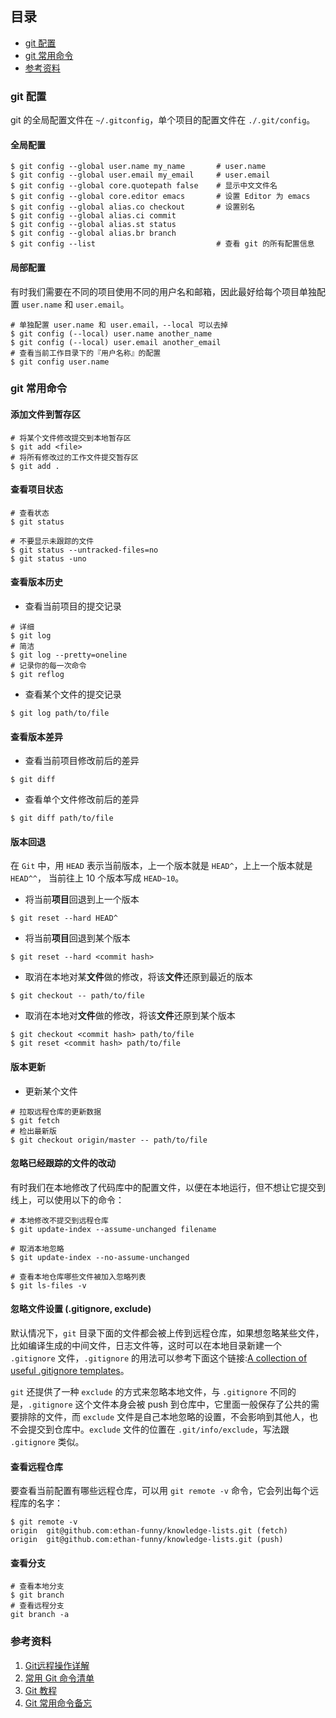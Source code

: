 ## 目录

<!-- MarkdownTOC -->

- [git 配置](#git-配置)
- [git 常用命令](#git-常用命令)
- [参考资料](#参考资料)

<!-- /MarkdownTOC -->


### git 配置

git 的全局配置文件在 `~/.gitconfig`，单个项目的配置文件在 `./.git/config`。

#### 全局配置

```shell
$ git config --global user.name my_name       # user.name
$ git config --global user.email my_email     # user.email
$ git config --global core.quotepath false    # 显示中文文件名
$ git config --global core.editor emacs       # 设置 Editor 为 emacs
$ git config --global alias.co checkout       # 设置别名
$ git config --global alias.ci commit
$ git config --global alias.st status
$ git config --global alias.br branch
$ git config --list                           # 查看 git 的所有配置信息
```


#### 局部配置

有时我们需要在不同的项目使用不同的用户名和邮箱，因此最好给每个项目单独配置 `user.name` 和 `user.email`。

```shell
# 单独配置 user.name 和 user.email，--local 可以去掉
$ git config (--local) user.name another_name
$ git config (--local) user.email another_email
# 查看当前工作目录下的『用户名称』的配置
$ git config user.name 
```


### git 常用命令

#### 添加文件到暂存区

```shell
# 将某个文件修改提交到本地暂存区
$ git add <file>     
# 将所有修改过的工作文件提交暂存区  
$ git add .           
```

#### 查看项目状态

```shell
# 查看状态
$ git status

# 不要显示未跟踪的文件 
$ git status --untracked-files=no
$ git status -uno
```

#### 查看版本历史

- 查看当前项目的提交记录

```shell
# 详细
$ git log
# 简洁
$ git log --pretty=oneline
# 记录你的每一次命令
$ git reflog
```

- 查看某个文件的提交记录

```shell
$ git log path/to/file
```

#### 查看版本差异

- 查看当前项目修改前后的差异

```shell
$ git diff
```

- 查看单个文件修改前后的差异

```shell
$ git diff path/to/file
```

#### 版本回退

在 `Git` 中，用 `HEAD` 表示当前版本，上一个版本就是 `HEAD^`，上上一个版本就是 `HEAD^^`，
当前往上 10 个版本写成 `HEAD~10`。

- 将当前**项目**回退到上一个版本

```shell
$ git reset --hard HEAD^
```

- 将当前**项目**回退到某个版本

```shell
$ git reset --hard <commit hash>
```

- 取消在本地对某**文件**做的修改，将该**文件**还原到最近的版本

```shell
$ git checkout -- path/to/file
```

- 取消在本地对**文件**做的修改，将该**文件**还原到某个版本

```shell
$ git checkout <commit hash> path/to/file
$ git reset <commit hash> path/to/file
```


#### 版本更新

- 更新某个文件

```shell
# 拉取远程仓库的更新数据
$ git fetch
# 检出最新版
$ git checkout origin/master -- path/to/file
```

#### 忽略已经跟踪的文件的改动

有时我们在本地修改了代码库中的配置文件，以便在本地运行，但不想让它提交到线上，可以使用以下的命令：

```shell
# 本地修改不提交到远程仓库
$ git update-index --assume-unchanged filename

# 取消本地忽略
$ git update-index --no-assume-unchanged 

# 查看本地仓库哪些文件被加入忽略列表
$ git ls-files -v
```
#### 忽略文件设置 (.gitignore, exclude)

默认情况下，`git` 目录下面的文件都会被上传到远程仓库，如果想忽略某些文件，比如编译生成的中间文件，日志文件等，这时可以在本地目录新建一个 `.gitignore` 文件，`.gitignore` 的用法可以参考下面这个链接:[A collection of useful .gitignore templates](https://github.com/github/gitignore)。

`git` 还提供了一种 `exclude` 的方式来忽略本地文件，与 `.gitignore` 不同的是，`.gitignore` 这个文件本身会被 push 到仓库中，它里面一般保存了公共的需要排除的文件，而 `exclude` 文件是自己本地忽略的设置，不会影响到其他人，也不会提交到仓库中。`exclude` 文件的位置在 `.git/info/exclude`，写法跟 `.gitignore` 类似。


#### 查看远程仓库

要查看当前配置有哪些远程仓库，可以用 `git remote -v` 命令，它会列出每个远程库的名字：

```shell
$ git remote -v
origin  git@github.com:ethan-funny/knowledge-lists.git (fetch)
origin  git@github.com:ethan-funny/knowledge-lists.git (push)
```

#### 查看分支

```shell
# 查看本地分支
$ git branch 
# 查看远程分支 
git branch -a 
```

### 参考资料

1. [Git远程操作详解](http://www.ruanyifeng.com/blog/2014/06/git_remote.html)
2. [常用 Git 命令清单](http://www.ruanyifeng.com/blog/2015/12/git-cheat-sheet.html)
3. [Git 教程](http://www.liaoxuefeng.com/wiki/0013739516305929606dd18361248578c67b8067c8c017b000)
4. [Git 常用命令备忘](http://stormzhang.com/git/2014/01/27/git-common-command/)


